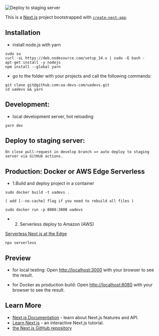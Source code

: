 ![Deploy to staging server](https://github.com/ua-devs-com/uadevs/workflows/deploy%20to%20staging%20server/badge.svg)

This is a [Next.js](https://nextjs.org/) project bootstrapped with [`create-next-app`](https://github.com/vercel/next.js/tree/canary/packages/create-next-app).

## Installation

- install node.js with yarn
```
sudo su
curl -sL https://deb.nodesource.com/setup_14.x | sudo -E bash -
apt-get install -y nodejs
npm install --global yarn

```
- go to the folder with your projects and call the following commands:

```
git clone git@github.com:ua-devs-com/uadevs.git
cd uadevs && yarn

```
## Development:

- local development server, hot reloading 

```
yarn dev

```

## Deploy to staging server:

```
On close pull-request in develop branch => auto deploy to staging server via GitHub actions. 
```
## Production: Docker or AWS Edge Serverless

- 1.Build and deploy project in a container

```
sudo docker build -t uadevs .

( add [--no-cache] flag if you need to rebuild all files )

sudo docker run -p 8080:3000 uadevs
```

- 2. Serverless deploy to Amazon (AWS)

[Serverless Next.js at the Edge](https://www.serverless.com/blog/serverless-nextjs)

```
npx serverless
```

## Preview

- for local testing:
Open [http://localhost:3000](http://localhost:3000) with your browser to see the result.

- for Docker as production build:
Open [http://localhost:8080](http://localhost:8080) with your browser to see the result.

## Learn More

- [Next.js Documentation](https://nextjs.org/docs) - learn about Next.js features and API.
- [Learn Next.js](https://nextjs.org/learn) - an interactive Next.js tutorial.
- [the Next.js GitHub repository](https://github.com/vercel/next.js/)
